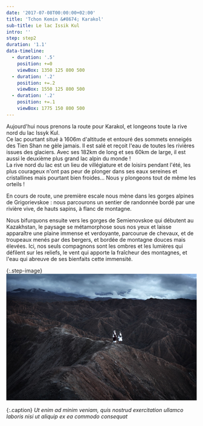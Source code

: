 ```yaml
---
date: '2017-07-08T00:00:00+02:00'
title: 'Tchon Kemin &#8674; Karakol'
sub-title: Le lac Issik Kul
intro: ''
step: step2
duration: '1.1'
data-timeline:
  - duration: '.5'
    position: +=0
    viewBox: 1350 125 800 500
  - duration: '.2'
    position: +=.2
    viewBox: 1550 125 800 500
  - duration: '.2'
    position: +=.1
    viewBox: 1775 150 800 500
---
```

Aujourd'hui nous prenons la route pour Karakol, et longeons toute la rive nord du lac Issyk Kul.\
Ce lac pourtant situé à 1606m d'altitude et entouré des sommets enneigés des Tien Shan ne gèle jamais. Il est salé et reçoit l'eau de toutes les rivières issues des glaciers. Avec ses 182km de long et ses 60km de large, il est aussi le deuxième plus grand lac alpin du monde !\
La rive nord du lac est un lieu de villégiature et de loisirs pendant l'été, les plus courageux n'ont pas peur de plonger dans ses eaux sereines et cristallines mais pourtant bien froides... Nous y plongeons tout de même les orteils ! 

En cours de route, une première escale nous mène dans les gorges alpines de Grigorievskoe : nous parcourons un sentier de randonnée bordé par une rivière vive, de hauts sapins, à flanc de montagne. 

Nous bifurquons ensuite vers les gorges de Semienovskoe qui débutent au Kazakhstan, le paysage se métamorphose sous nos yeux et laisse apparaître une plaine immense et verdoyante, parcourue de chevaux, et de troupeaux menés par des bergers, et bordée de montagne douces mais élevées. Ici, nos seuls compagnons sont les ombres et les lumières qui défilent sur les reliefs, le vent qui apporte la fraîcheur des montagnes, et l'eau qui abreuve de ses bienfaits cette immensité.



{:.step-image}
[![](/assets/img/uploads/kirghyzstan.jpeg)](/assets/img/uploads/kirghyzstan.jpeg "kirghyzstan")

{:.caption}
_Ut enim ad minim veniam, quis nostrud exercitation ullamco laboris nisi ut aliquip ex ea commodo consequat_
